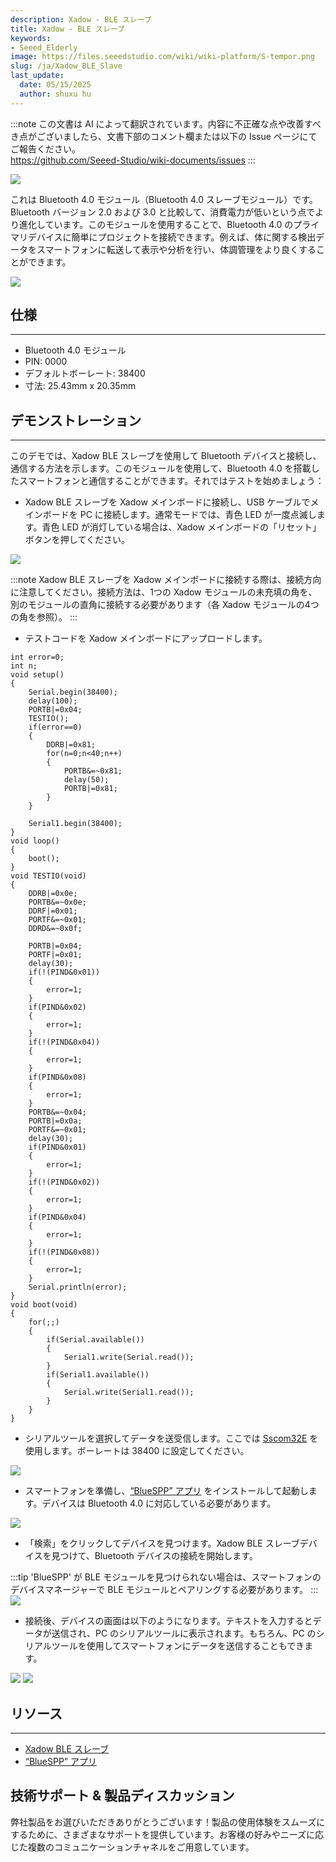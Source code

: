 ```yaml
---
description: Xadow - BLE スレーブ
title: Xadow - BLE スレーブ
keywords:
- Seeed_Elderly
image: https://files.seeedstudio.com/wiki/wiki-platform/S-tempor.png
slug: /ja/Xadow_BLE_Slave
last_update:
  date: 05/15/2025
  author: shuxu hu
---
```

:::note
この文書は AI によって翻訳されています。内容に不正確な点や改善すべき点がございましたら、文書下部のコメント欄または以下の Issue ページにてご報告ください。  
https://github.com/Seeed-Studio/wiki-documents/issues
:::

![](https://files.seeedstudio.com/wiki/Xadow_BLE_Slave/img/Xadow_ble_01.jpg)

これは Bluetooth 4.0 モジュール（Bluetooth 4.0 スレーブモジュール）です。Bluetooth バージョン 2.0 および 3.0 と比較して、消費電力が低いという点でより進化しています。このモジュールを使用することで、Bluetooth 4.0 のプライマリデバイスに簡単にプロジェクトを接続できます。例えば、体に関する検出データをスマートフォンに転送して表示や分析を行い、体調管理をより良くすることができます。

[![](https://files.seeedstudio.com/wiki/Seeed-WiKi/docs/images/300px-Get_One_Now_Banner-ragular.png)](https://www.seeedstudio.com/Xadow-BLE-Slave-p-1546.html)

## 仕様
---
- Bluetooth 4.0 モジュール
- PIN: 0000
- デフォルトボーレート: 38400
- 寸法: 25.43mm x 20.35mm

## デモンストレーション
---
このデモでは、Xadow BLE スレーブを使用して Bluetooth デバイスと接続し、通信する方法を示します。このモジュールを使用して、Bluetooth 4.0 を搭載したスマートフォンと通信することができます。それではテストを始めましょう：
- Xadow BLE スレーブを Xadow メインボードに接続し、USB ケーブルでメインボードを PC に接続します。通常モードでは、青色 LED が一度点滅します。青色 LED が消灯している場合は、Xadow メインボードの「リセット」ボタンを押してください。

![](https://files.seeedstudio.com/wiki/Xadow_BLE_Slave/img/XadowBLE.jpg)

:::note
    Xadow BLE スレーブを Xadow メインボードに接続する際は、接続方向に注意してください。接続方法は、1つの Xadow モジュールの未充填の角を、別のモジュールの直角に接続する必要があります（各 Xadow モジュールの4つの角を参照）。
:::
- テストコードを Xadow メインボードにアップロードします。

```
int error=0;
int n;
void setup()
{
    Serial.begin(38400);
    delay(100);
    PORTB|=0x04;
    TESTIO();
    if(error==0)
    {
        DDRB|=0x81;
        for(n=0;n<40;n++)
        {
            PORTB&=~0x81;
            delay(50);
            PORTB|=0x81;
        }
    }

    Serial1.begin(38400);
}
void loop()
{
    boot();
}
void TESTIO(void)
{
    DDRB|=0x0e;
    PORTB&=~0x0e;
    DDRF|=0x01;
    PORTF&=~0x01;
    DDRD&=~0x0f;

    PORTB|=0x04;
    PORTF|=0x01;
    delay(30);
    if(!(PIND&0x01))
    {
        error=1;
    }
    if(PIND&0x02)
    {
        error=1;
    }
    if(!(PIND&0x04))
    {
        error=1;
    }
    if(PIND&0x08)
    {
        error=1;
    }
    PORTB&=~0x04;
    PORTB|=0x0a;
    PORTF&=~0x01;
    delay(30);
    if(PIND&0x01)
    {
        error=1;
    }
    if(!(PIND&0x02))
    {
        error=1;
    }
    if(PIND&0x04)
    {
        error=1;
    }
    if(!(PIND&0x08))
    {
        error=1;
    }
    Serial.println(error);
}
void boot(void)
{
    for(;;)
    {
        if(Serial.available())
        {
            Serial1.write(Serial.read());
        }
        if(Serial1.available())
        {
            Serial.write(Serial1.read());
        }
    }
}
```

- シリアルツールを選択してデータを送受信します。ここでは [Sscom32E](https://files.seeedstudio.com/wiki/Xadow_BLE_Slave/res/Sscom32E.zip) を使用します。ボーレートは 38400 に設定してください。

![](https://files.seeedstudio.com/wiki/Xadow_BLE_Slave/img/Open_serial_tool.jpg)

- スマートフォンを準備し、[“BlueSPP” アプリ](https://files.seeedstudio.com/wiki/Xadow_BLE_Slave/res/BlueSPP_V4.0.zip) をインストールして起動します。デバイスは Bluetooth 4.0 に対応している必要があります。

![](https://files.seeedstudio.com/wiki/Xadow_BLE_Slave/img/Open_Bluetooth.jpg)

- 「検索」をクリックしてデバイスを見つけます。Xadow BLE スレーブデバイスを見つけて、Bluetooth デバイスの接続を開始します。

:::tip
    'BlueSPP' が BLE モジュールを見つけられない場合は、スマートフォンのデバイスマネージャーで BLE モジュールとペアリングする必要があります。
:::
![](https://files.seeedstudio.com/wiki/Xadow_BLE_Slave/img/Search_device.jpg)

- 接続後、デバイスの画面は以下のようになります。テキストを入力するとデータが送信され、PC のシリアルツールに表示されます。もちろん、PC のシリアルツールを使用してスマートフォンにデータを送信することもできます。

![](https://files.seeedstudio.com/wiki/Xadow_BLE_Slave/img/Send_and_Receive_Data.jpg)
![](https://files.seeedstudio.com/wiki/Xadow_BLE_Slave/img/BLE_Slave_send_data.jpg)

## リソース
---
- [Xadow BLE スレーブ](https://files.seeedstudio.com/wiki/Xadow_BLE_Slave/res/Xadow_BLE_Slave.zip)
- [“BlueSPP” アプリ](https://files.seeedstudio.com/wiki/Xadow_BLE_Slave/res/BlueSPP_V4.0.zip)

## 技術サポート & 製品ディスカッション

弊社製品をお選びいただきありがとうございます！製品の使用体験をスムーズにするために、さまざまなサポートを提供しています。お客様の好みやニーズに応じた複数のコミュニケーションチャネルをご用意しています。

<div class="button_tech_support_container">
<a href="https://forum.seeedstudio.com/" class="button_forum"></a> 
<a href="https://www.seeedstudio.com/contacts" class="button_email"></a>
</div>

<div class="button_tech_support_container">
<a href="https://discord.gg/eWkprNDMU7" class="button_discord"></a> 
<a href="https://github.com/Seeed-Studio/wiki-documents/discussions/69" class="button_discussion"></a>
</div>